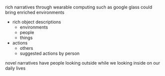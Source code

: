 rich narratives through wearable computing such as google glass could bring enriched environments

* rich object descriptions
    * environments
    * people
    * things
* actions
    * others
    * suggested actions by person

novel narratives have people looking outside while we looking inside on our daily lives